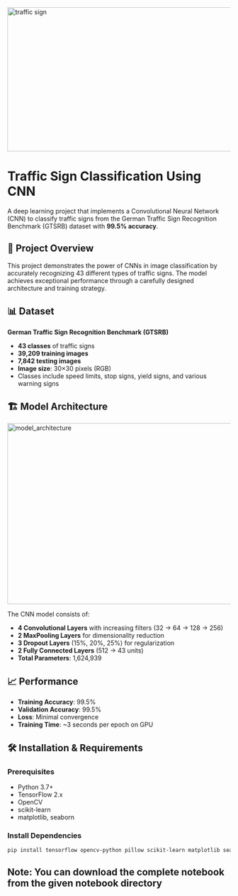 

<img width="1146" height="325" alt="traffic sign" src="https://github.com/user-attachments/assets/516a6936-9d58-4779-8fd6-53de87b5ea29" />

# Traffic Sign Classification Using CNN

A deep learning project that implements a Convolutional Neural Network (CNN) to classify traffic signs from the German Traffic Sign Recognition Benchmark (GTSRB) dataset with **99.5% accuracy**.

## 🚦 Project Overview

This project demonstrates the power of CNNs in image classification by accurately recognizing 43 different types of traffic signs. The model achieves exceptional performance through a carefully designed architecture and training strategy.

## 📊 Dataset

**German Traffic Sign Recognition Benchmark (GTSRB)**
- **43 classes** of traffic signs
- **39,209 training images**
- **7,842 testing images**
- **Image size**: 30×30 pixels (RGB)
- Classes include speed limits, stop signs, yield signs, and various warning signs

## 🏗️ Model Architecture

<img width="513" height="408" alt="model_architecture" src="https://github.com/user-attachments/assets/ddf31c5e-afdb-4f7e-a6ba-0790e0933817" />


The CNN model consists of:
- **4 Convolutional Layers** with increasing filters (32 → 64 → 128 → 256)
- **2 MaxPooling Layers** for dimensionality reduction
- **3 Dropout Layers** (15%, 20%, 25%) for regularization
- **2 Fully Connected Layers** (512 → 43 units)
- **Total Parameters**: 1,624,939

## 📈 Performance

- **Training Accuracy**: 99.5%
- **Validation Accuracy**: 99.5%
- **Loss**: Minimal convergence
- **Training Time**: ~3 seconds per epoch on GPU

## 🛠️ Installation & Requirements

### Prerequisites
- Python 3.7+
- TensorFlow 2.x
- OpenCV
- scikit-learn
- matplotlib, seaborn

### Install Dependencies
```bash
pip install tensorflow opencv-python pillow scikit-learn matplotlib seaborn pandas numpy
```
## Note: You can download the complete notebook from the given notebook directory

